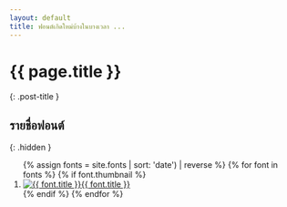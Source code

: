 ```yaml
---
layout: default
title: ฟอนต์เกิดใหม่บ้างในบางเวลา ...
---
```


# {{ page.title }}
{: .post-title }

## รายชื่อฟอนต์
{: .hidden }

<ol class="font-list">
  {% assign fonts = site.fonts | sort: 'date') | reverse %}
  {% for font in fonts %}
    {% if font.thumbnail %}
      <li>
        <a class="{{ font.name }}" href="{{ font.url | replace:'index.html','' }}" title="{{ font.title }}">
          <img class="svg" src="{{ font.thumbnail }}" alt="{{ font.title }}"><span>{{ font.title }}</span>
        </a>
      </li>
    {% endif %}
  {% endfor %}
</ol>

